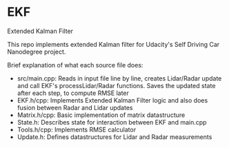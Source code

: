 # EKF
Extended Kalman Filter

This repo implements extended Kalman filter for Udacity's Self Driving Car Nanodegree project.

Brief explanation of what each source file does:
- src/main.cpp: Reads in input file line by line, creates Lidar/Radar update and call EKF's processLidar/Radar functions. Saves the
updated state after each step, to compute RMSE later
- EKF.h/cpp: Implements Extended Kalman Filter logic and also does fusion between Radar and Lidar updates
- Matrix.h/cpp: Basic implementation of matrix datastructure
- State.h: Describes state for interaction between EKF and main.cpp
- Tools.h/cpp: Implements RMSE calculator
- Update.h: Defines datastructures for Lidar and Radar measurements
